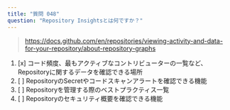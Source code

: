 ```yaml
---
title: "質問 048"
question: "Repository Insightsとは何ですか？"
---
```



> https://docs.github.com/en/repositories/viewing-activity-and-data-for-your-repository/about-repository-graphs
1. [x] コード頻度、最もアクティブなコントリビューターの一覧など、Repositoryに関するデータを確認できる場所
1. [ ] RepositoryのSecretやコードスキャンアラートを確認できる機能
1. [ ] Repositoryを管理する際のベストプラクティス一覧
1. [ ] Repositoryのセキュリティ概要を確認できる機能